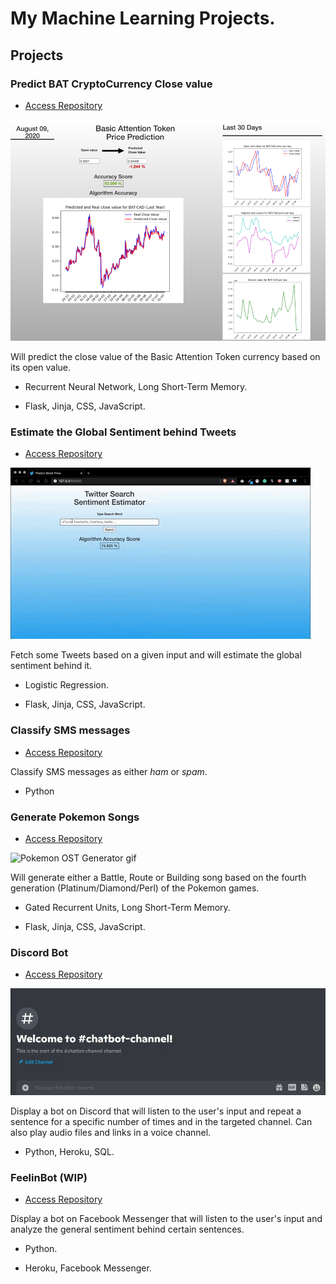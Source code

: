 # My Machine Learning Projects.

## Projects

### Predict BAT CryptoCurrency Close value

* [Access Repository](https://github.com/Scylidose/ml-projects/tree/master/Predict_Stock_Prices)  

![CryptoCurrency png](img/crypto_bat-img.png)  

Will predict the close value of the Basic Attention Token currency based on its open value.

- Recurrent Neural Network, Long Short-Term Memory.  

- Flask, Jinja, CSS, JavaScript.

### Estimate the Global Sentiment behind Tweets

* [Access Repository](https://github.com/Scylidose/ml-projects/tree/master/Sentiment_Estimator)  

![Sentiment Estimator gif](img/estimation-gif.gif)

Fetch some Tweets based on a given input and will estimate the global sentiment behind it.

- Logistic Regression.  

- Flask, Jinja, CSS, JavaScript.

### Classify SMS messages

* [Access Repository](https://github.com/Scylidose/ml-projects/tree/master/SMS_Classifier) 

Classify SMS messages as either *ham* or *spam*.

- Python

### Generate Pokemon Songs

* [Access Repository](https://github.com/Scylidose/ml-projects/tree/master/Generate_Music) 

![Pokemon OST Generator gif](img/pokemon-ost-gen.gif)

Will generate either a Battle, Route or Building song based on the fourth generation (Platinum/Diamond/Perl) of the Pokemon games.

- Gated Recurrent Units, Long Short-Term Memory.

- Flask, Jinja, CSS, JavaScript.

### Discord Bot

* [Access Repository](https://github.com/Scylidose/ml-projects/tree/master/Discord_Bot) 

![Discord Bot gif](img/discord-bot.gif)

Display a bot on Discord that will listen to the user's input and repeat a sentence for a specific number of times and in the targeted channel. Can also play audio files and links in a voice channel.

- Python, Heroku, SQL.

### FeelinBot (WIP)

* [Access Repository](https://github.com/Scylidose/ml-projects/tree/master/FeelinBot) 


Display a bot on Facebook Messenger that will listen to the user's input and analyze the general sentiment behind certain sentences.

- Python.

- Heroku, Facebook Messenger.
